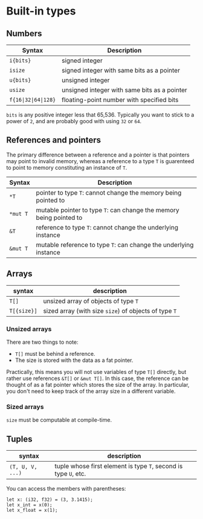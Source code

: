 # Built-in types

## Numbers

| Syntax       | Description                    |
| ------------ | ------------------------------ |
| `i{bits}`    | signed integer                 |
| `isize`      | signed integer with same bits as a pointer |
| `u{bits}`    | unsigned integer               |
| `usize`      | unsigned integer with same bits as a pointer |
| <code>f{16&#x7c;32&#x7c;64&#x7c;128}</code> | floating-point number with specified bits |

`bits` is any positive integer less that 65,536. Typically you want to stick to a power of `2`, and are probably good with using `32` or `64`.

## References and pointers

The primary difference between a reference and a pointer is that pointers may point to invalid memory, whereas a reference to a type `T` is guarenteed to point to memory constituting an instance of `T`.

| Syntax       | Description                    |
| ------------ | ------------------------------ |
| `*T`         | pointer to type `T`: cannot change the memory being pointed to |
| `*mut T`     | mutable pointer to type `T`: can change the memory being pointed to |
| `&T`         | reference to type `T`: cannot change the underlying instance |
| `&mut T`     | mutable reference to type `T`: can change the underlying instance |

## Arrays

| syntax       | description                    |
| ------------ | ------------------------------ |
| `T[]`        | unsized array of objects of type `T` |
| `T[{size}]`  | sized array (with size `size`) of objects of type `T` |

### Unsized arrays

There are two things to note:
- `T[]` must be behind a reference.
- The size is stored with the data as a fat pointer.

Practically, this means you will not use variables of type `T[]` directly, but rather use references `&T[]` or `&mut T[]`. In this case, the reference can be thought of as a fat pointer which stores the size of the array. In particular, you don't need to keep track of the array size in a different variable.

### Sized arrays

`size` must be computable at compile-time.

## Tuples

| syntax       | description                    |
| ------------ | ------------------------------ |
| `(T, U, V, ...)` | tuple whose first element is type `T`, second is type `U`, etc. |

You can access the members with parentheses:
```
let x: (i32, f32) = (3, 3.1415);
let x_int = x(0);
let x_float = x(1); 
```
